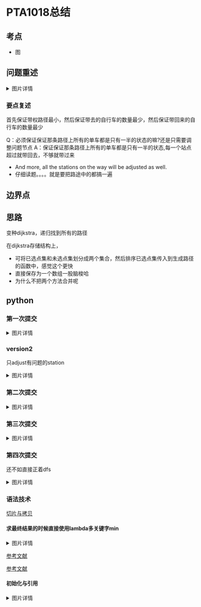 # PTA1018总结
## 考点
+ 图


## 问题重述
<details><summary>图片详情</summary><img src="https://raw.githubusercontent.com/ednow/cloudimg/main/githubio/20210819074726.png" alt="找不到图片(Image not found)" onerror="this.onerror=null;this.src='https://gitee.com/ednow/cloudimg/raw/main/githubio/20210819074726.png';" /></details>

### 要点复述
首先保证带权路径最小，然后保证带去的自行车的数量最少，然后保证带回来的自行车的数量最少

Q：必须保证保证那条路径上所有的单车都是只有一半的状态的嘛?还是只需要调整问题节点
A：保证保证那条路径上所有的单车都是只有一半的状态,每一个站点超过就带回去，不够就带过来
+ And more, all the stations on the way will be adjusted as well.
+ 仔细读题。。。。就是要把路途中的都搞一遍

## 边界点

## 思路
变种dijkstra，递归找到所有的路径

在dijkstra存储结构上，
+ 可将已选点集和未选点集划分成两个集合，然后排序已选点集传入到生成路径的函数中，感觉这个更快
+ 直接保存为一个数组一股脑梭哈
+ 为什么不把两个方法合并呢

## python

### 第一次提交
<details><summary>图片详情</summary><img src="https://raw.githubusercontent.com/ednow/cloudimg/main/githubio/20210819155504.png" alt="找不到图片(Image not found)" onerror="this.onerror=null;this.src='https://gitee.com/ednow/cloudimg/raw/main/githubio/20210819155504.png';" /></details>

### version2
只adjust有问题的station
<details><summary>图片详情</summary><img src="https://raw.githubusercontent.com/ednow/cloudimg/main/githubio/20210819160737.png" alt="找不到图片(Image not found)" onerror="this.onerror=null;this.src='https://gitee.com/ednow/cloudimg/raw/main/githubio/20210819160737.png';" /></details>

### 第二次提交
<details><summary>图片详情</summary><img src="https://raw.githubusercontent.com/ednow/cloudimg/main/githubio/20210819202235.png" alt="找不到图片(Image not found)" onerror="this.onerror=null;this.src='https://gitee.com/ednow/cloudimg/raw/main/githubio/20210819202235.png';" /></details>

### 第三次提交
<details><summary>图片详情</summary><img src="https://raw.githubusercontent.com/ednow/cloudimg/main/githubio/20210819213803.png" alt="找不到图片(Image not found)" onerror="this.onerror=null;this.src='https://gitee.com/ednow/cloudimg/raw/main/githubio/20210819213803.png';" /></details>

### 第四次提交
还不如直接正着dfs

<details><summary>图片详情</summary><img src="https://raw.githubusercontent.com/ednow/cloudimg/main/githubio/20210820140355.png" alt="找不到图片(Image not found)" onerror="this.onerror=null;this.src='https://gitee.com/ednow/cloudimg/raw/main/githubio/20210820140355.png';" /></details>

### 语法技术

[切片与拷贝](https://blog.csdn.net/Vimor/article/details/90816055?utm_medium=distribute.pc_relevant.none-task-blog-2%7Edefault%7EBlogCommendFromMachineLearnPai2%7Edefault-3.control&depth_1-utm_source=distribute.pc_relevant.none-task-blog-2%7Edefault%7EBlogCommendFromMachineLearnPai2%7Edefault-3.control)

#### 求最终结果的时候直接使用lambda多关键字min
<details><summary>图片详情</summary><img src="https://raw.githubusercontent.com/ednow/cloudimg/main/githubio/20210819150256.png" alt="找不到图片(Image not found)" onerror="this.onerror=null;this.src='https://gitee.com/ednow/cloudimg/raw/main/githubio/20210819150256.png';" /></details>

[参考文献](https://stackoverflow.com/questions/58618633/python-min-use-two-keys)

[参考文献](https://stackoverflow.com/questions/47246234/select-between-two-minimum-keys-in-python)

#### 初始化与引用
<details><summary>图片详情</summary><img src="https://raw.githubusercontent.com/ednow/cloudimg/main/githubio/20210819145045.png" alt="找不到图片(Image not found)" onerror="this.onerror=null;this.src='https://gitee.com/ednow/cloudimg/raw/main/githubio/20210819145045.png';" /></details>

